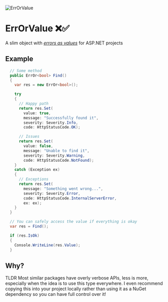 ![ErrOrValue](https://raw.githubusercontent.com/jjjjony/ErrOrValue/main/ErrOrValue.png)

# ErrOrValue ❌✅

A slim object with _[errors as values](https://go.dev/blog/errors-are-values)_ for ASP.NET projects

## Example

```csharp
  // Some method
  public ErrOr<bool> Find()
  {
    var res = new ErrOr<bool>();

    try
    {
      // Happy path
      return res.Set(
        value: true,
        message: "Successfully found it",
        severity: Severity.Info,
        code: HttpStatusCode.OK);

      // Issues
      return res.Set(
        value: false,
        message: "Unable to find it",
        severity: Severity.Warning,
        code: HttpStatusCode.NotFound);
    }
    catch (Exception ex)
    {
      // Exceptions
      return res.Set(
        message: "Something went wrong...",
        severity: Severity.Error,
        code: HttpStatusCode.InternalServerError,
        ex: ex);
    }
  }
```

```csharp
  // You can safely access the value if everything is okay
  var res = Find();

  if (res.IsOk)
  {
    Console.WriteLine(res.Value);
  }
```

## Why?

TLDR Most similar packages have overly verbose APIs, less is more, especially when the idea is to use this type everywhere. I even recommend copying this into your project locally rather than using it as a NuGet dependency so you can have full control over it!
